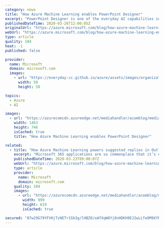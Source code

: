 ```yaml
---
category: news
title: "How Azure Machine Learning enables PowerPoint Designer"
excerpt: "PowerPoint Designer is one of the everyday AI capabilities in Office 365, enabling users to be more productive and unlock greater value from PowerPoint. It applies AI technologies and machine learning (ML) based techniques to suggest high-quality professional slide designs. Content on slides such as"
publishedDateTime: 2020-03-26T12:00:05Z
originalUrl: "https://azure.microsoft.com/blog/how-azure-machine-learning-enables-powerpoint-designer/"
webUrl: "https://azure.microsoft.com/blog/how-azure-machine-learning-enables-powerpoint-designer/"
type: article
quality: 104
heat: -1
published: false

provider:
  name: Microsoft
  domain: microsoft.com
  images:
    - url: "https://everyday-cc.github.io/azure/assets/images/organizations/microsoft.com-50x50.jpg"
      width: 50
      height: 50

topics:
  - Azure
  - AI

images:
  - url: "https://azurecomcdn.azureedge.net/mediahandler/acomblog/media/Default/blog/7c8dd258-92ed-4919-8642-bec180798130.png"
    width: 1463
    height: 746
    isCached: true
    title: "How Azure Machine Learning enables PowerPoint Designer"

related:
  - title: "How Azure Machine Learning powers suggested replies in Outlook "
    excerpt: "Microsoft 365 applications are so commonplace that it’s easy to overlook some of the amazing capabilities that are enabled with breakthrough technologies, including artificial intelligence (AI). Microsoft Outlook is an email client that helps you work efficiently with email, calendar, contacts, tasks,"
    publishedDateTime: 2020-03-23T09:00:07Z
    webUrl: "https://azure.microsoft.com/blog/how-azure-machine-learning-service-powers-suggested-replies-in-outlook/"
    type: article
    provider:
      name: Microsoft
      domain: microsoft.com
    quality: 104
    images:
      - url: "https://azurecomcdn.azureedge.net/mediahandler/acomblog/media/Default/blog/fc79bf49-2bc6-41e8-951f-4e43e946ab06.jpg"
        width: 999
        height: 619
        isCached: true

secured: "87w29G79YFVHjTzNETr1Sb3g/lHBZ0/oAfXqW8YjOnHDKH9EJ2wLLfeOM9XYNTrRtqKrNixSzwxVk54FYJc4gAPmghi1EeV/3b90hYmhtC7Oi9AGgd8c8vfXulWI7X0HFLgKJN2SwAYdeTb+75piIpK5y9tevSkh6hOimNigvzmo4/fBDmGgpyqflV7Jja8r2fPl49eQENjVeJYKBKMPH1hS8yQBN0r0JX+ZUyKKd/8izPz8etxTRUKr6I2WOMbkxYZ1ssevVnE2AOm6AY3ZgFjCRa94ORegYrh0Yy0A4l7ABA5Osqmpu1E7t07rMxxjLzPH9J0+G7eH0W/ZN2AGw2+ubTpfcX4VPBi5X9pEs+s=;roLHxkXSMMg29c0UT+apQQ=="
---
```


